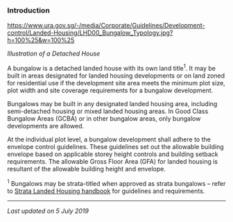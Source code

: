 ### Introduction

<https://www.ura.gov.sg/-/media/Corporate/Guidelines/Development-control/Landed-Housing/LHD00_Bungalow_Typology.jpg?h=100%25&w=100%25>

*Illustration of a Detached House*

A bungalow is a detached landed house with its own land
title<sup>1</sup>. It may be built in areas designated for landed
housing developments or on land zoned for residential use if the
development site area meets the minimum plot size, plot width and site
coverage requirements for a bungalow development.

Bungalows may be built in any designated landed housing area, including
semi-detached housing or mixed landed housing areas. In Good Class
Bungalow Areas (GCBA) or in other bungalow areas, only bungalow
developments are allowed.

At the individual plot level, a bungalow development shall adhere to the
envelope control guidelines. These guidelines set out the allowable
building envelope based on applicable storey height controls and
building setback requirements. The allowable Gross Floor Area (GFA) for
landed housing is resultant of the allowable building height and
envelope.

<sup>1</sup> Bungalows may be strata-titled when approved as strata
bungalows – refer to [Strata Landed Housing
handbook](https://www.ura.gov.sg/Corporate/Guidelines/Development-Control/Residential/Strata-Landed-Housing)
for guidelines and requirements.

------------------------------------------------------------------------

*Last updated on 5 July 2019*
